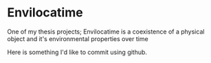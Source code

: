 Envilocatime
============

One of my thesis projects; Envilocatime is a coexistence of a physical object and it's environmental properties over time

Here is something I'd like to commit using github.